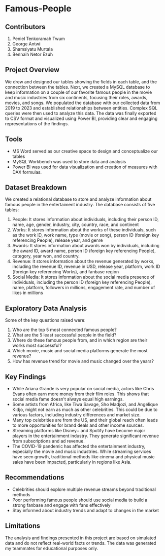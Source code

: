# Famous-People
## Contributors

1. Peniel Tenkoramah Twum
2. George Antwi
3. Shamsiyatu Murtala
4. ⁠Bennaih Netor Ezuh

   
## Project Overview

We drew and designed our tables showing the fields in each table, and the connection between the tables. Next, we created a MySQL database to keep information on a couple of our favorite famous people in the movie and music industries from six continents, focusing their roles, awards, movies, and songs. We populated the database with our collected data  from 2019 to 2023 and established relationships between entities. Complex SQL queries were then used to analyze this data. The data was finally exported to CSV format and visualized using Power BI, providing clear and engaging representations of the findings.


## Tools
- MS Word served as our creative space to design and conceptualize our tables
- MySQL Workbench was used to store data and analysis
- Power BI was used for data visualization and creation of measures with DAX formulas.


## Dataset Breakdown

We created a relational database to store and analyze information about famous people in the entertaiment industry. The database consists of five tables:

1. People: It stores information about individuals, including their person ID, name, age, gender, industry, city, country, race, and continent
2. Works: It stores information about the works of these individuals, such as the work ID, work name, type (movie or song), person ID (foreign key referencing People), release year, and genre
3. Awards: It stores information about awards won by individuals, including the award ID, award name, person ID (foreign key referencing People), category, year won, and country.
4. Revenue: It stores information about the revenue generated by works, including the revenue ID, revenue in USD, release year, platform, work ID (foreign key referencing Works), and fanbase region
5. Social Media: It stores information about the social media presence of individuals, including the person ID (foreign key referencing People), name, platform, followers in millions, engagement rate, and number of likes in millions
   

## Exploratory Data Analysis 

Some of the key questions raised were:

1. Who are the top 5 most connected famous people?
2. What are the 5 least successful people in the field?
3. Where do these famous people from, and in which region are their works most successful?
4. Which movie, music and social media platforms generate the most revenue?
5. How has revenue trend for movie and music changed over the years? 


## Key Findings

- While Ariana Grande is very popular on social media, actors like Chris Evans often earn more money from their film roles. This shows that social media fame doesn't always equal high earnings.
- Some artists from Africa, like Tiwa Savage, Sho Madjozi, and Angélique Kidjo, might not earn as much as other celebrities. This could be due to various factors, including industry differences and market size.
- Many top celebrities are from the US, and their global reach often leads to more opportunities for brand deals and other income sources.
- Streaming platforms like Disney+ and Spotify have become major players in the entertainment industry. They generate significant revenue from subscriptions and ad revenue.
- The COVID-19 pandemic has affected the entertainment industry, especially the movie and music industries. While streaming services have seen growth, traditional methods like cinema and physical music sales have been impacted, particularly in regions like Asia.
  

## Recommendations

- Celebrities should explore multiple revenue streams beyond traditional methods
- Poor performing famous people should use social media to build a strong fanbase and engage with fans effectively
- Stay informed about industry trends and adapt to changes in the market


## Limitations

The analysis and findings presented in this project are based on simulated data and do not reflect real-world facts or trends. The data was generated my teammates for educational purposes only.
